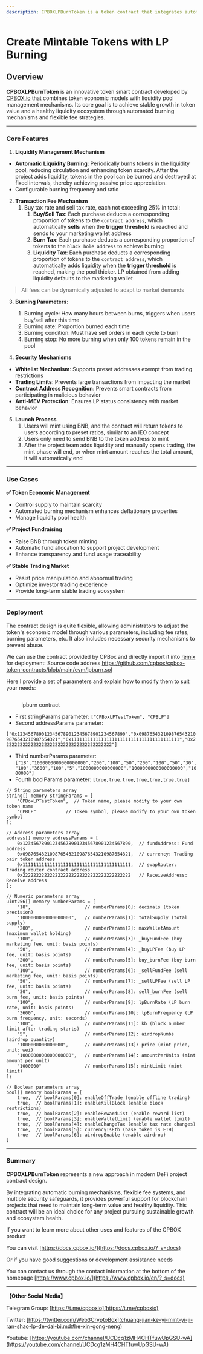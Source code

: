 ```yaml
---
description: CPBOXLPBurnToken is a token contract that integrates automatic burning, liquidity management, and flexible tax mechanisms to help DeFi projects achieve value growth and ecosystem stability.
---
```


# Create Mintable Tokens with LP Burning

## Overview

**CPBOXLPBurnToken** is an innovative token smart contract developed by [CPBOX.io](https://www.cpbox.io) that combines token economic models with liquidity pool management mechanisms. Its core goal is to achieve stable growth in token value and a healthy liquidity ecosystem through automated burning mechanisms and flexible fee strategies.

***

### Core Features

1. **Liquidity Management Mechanism**

* **Automatic Liquidity Burning**: Periodically burns tokens in the liquidity pool, reducing circulation and enhancing token scarcity. After the project adds liquidity, tokens in the pool can be burned and destroyed at fixed intervals, thereby achieving passive price appreciation.
* Configurable burning frequency and ratio

2. **Transaction Fee Mechanism**
   1. Buy tax rate and sell tax rate, each not exceeding 25% in total:
      1. **Buy/Sell Tax**: Each purchase deducts a corresponding proportion of tokens to the `contract address`, which automatically **sells** when the **trigger threshold** is reached and sends to your marketing wallet address
      2. **Burn Tax**: Each purchase deducts a corresponding proportion of tokens to the `black hole address` to achieve burning
      3. **Liquidity Tax**: Each purchase deducts a corresponding proportion of tokens to the `contract address`, which automatically adds liquidity when the **trigger threshold** is reached, making the pool thicker. LP obtained from adding liquidity defaults to the marketing wallet

> All fees can be dynamically adjusted to adapt to market demands

3. **Burning Parameters**:
   1. Burning cycle: How many hours between burns, triggers when users buy/sell after this time
   2. Burning rate: Proportion burned each time
   3. Burning condition: Must have sell orders in each cycle to burn
   4. Burning stop: No more burning when only 100 tokens remain in the pool

4. **Security Mechanisms**

* **Whitelist Mechanism**: Supports preset addresses exempt from trading restrictions
* **Trading Limits**: Prevents large transactions from impacting the market
* **Contract Address Recognition**: Prevents smart contracts from participating in malicious behavior
* **Anti-MEV Protection**: Ensures LP status consistency with market behavior

5. **Launch Process**
   1. Users will mint using BNB, and the contract will return tokens to users according to preset ratios, similar to an IEO concept
   2. Users only need to send BNB to the token address to mint
   3. After the project team adds liquidity and manually opens trading, the mint phase will end, or when mint amount reaches the total amount, it will automatically end

***

### Use Cases

**✅ Token Economic Management**

* Control supply to maintain scarcity
* Automated burning mechanism enhances deflationary properties
* Manage liquidity pool health

**✅ Project Fundraising**

* Raise BNB through token minting
* Automatic fund allocation to support project development
* Enhance transparency and fund usage traceability

**✅ Stable Trading Market**

* Resist price manipulation and abnormal trading
* Optimize investor trading experience
* Provide long-term stable trading ecosystem

***

### Deployment

The contract design is quite flexible, allowing administrators to adjust the token's economic model through various parameters, including fee rates, burning parameters, etc. It also includes necessary security mechanisms to prevent abuse.

We can use the contract provided by CPBox and directly import it into [remix](https://remix.ethereum.org/) for deployment: Source code address https://github.com/cpbox/cpbox-token-contracts/blob/main/evm/lpburn.sol

Here I provide a set of parameters and explain how to modify them to suit your needs:

<figure><img src="../../../../.gitbook/assets/contract-mint-burn-1.png" alt=""><figcaption><p>lpburn contract</p></figcaption></figure>

* First stringParams parameter: `["CPBoxLPTestToken", "CPBLP"]`
* Second addressParams parameter:

`["0x1234567890123456789012345678901234567890","0x0987654321098765432109876543210987654321","0x1111111111111111111111111111111111111111","0x2222222222222222222222222222222222222222"]`

* Third numberParams parameter: `["18","1000000000000000000","200","100","50","200","100","50","30","100","3600","100","5","1000000000000000","1000000000000000000","1000000"]`
* Fourth boolParams parameter: `[true,true,true,true,true,true,true]`

```
// String parameters array
string[] memory stringParams = [
    "CPBoxLPTestToken",  // Token name, please modify to your own token name
    "CPBLP"           // Token symbol, please modify to your own token symbol
];

// Address parameters array
address[] memory addressParams = [
    0x1234567890123456789012345678901234567890,  // fundAddress: Fund address
    0x0987654321098765432109876543210987654321,  // currency: Trading pair token address
    0x1111111111111111111111111111111111111111,  // swapRouter: Trading router contract address
    0x2222222222222222222222222222222222222222   // ReceiveAddress: Receive address
];

// Numeric parameters array
uint256[] memory numberParams = [
    "18",                    // numberParams[0]: decimals (token precision)
    "1000000000000000000",   // numberParams[1]: totalSupply (total supply)
    "200",                   // numberParams[2]: maxWalletAmount (maximum wallet holding)
    "100",                   // numberParams[3]: _buyFundFee (buy marketing fee, unit: basis points)
    "50",                    // numberParams[4]: _buyLPFee (buy LP fee, unit: basis points)
    "200",                   // numberParams[5]: buy_burnFee (buy burn fee, unit: basis points)
    "100",                   // numberParams[6]: _sellFundFee (sell marketing fee, unit: basis points)
    "50",                    // numberParams[7]: _sellLPFee (sell LP fee, unit: basis points)
    "30",                    // numberParams[8]: sell_burnFee (sell burn fee, unit: basis points)
    "100",                   // numberParams[9]: lpBurnRate (LP burn rate, unit: basis points)
    "3600",                  // numberParams[10]: lpBurnFrequency (LP burn frequency, unit: seconds)
    "100",                   // numberParams[11]: kb (block number limit after trading starts)
    "5",                     // numberParams[12]: airdropNumbs (airdrop quantity)
    "1000000000000000",      // numberParams[13]: price (mint price, unit: wei)
    "1000000000000000000",   // numberParams[14]: amountPerUnits (mint amount per unit)
    "1000000"                // numberParams[15]: mintLimit (mint limit)
];

// Boolean parameters array
bool[] memory boolParams = [
    true,  // boolParams[0]: enableOffTrade (enable offline trading)
    true,  // boolParams[1]: enableKillBlock (enable block restrictions)
    true,  // boolParams[2]: enableRewardList (enable reward list)
    true,  // boolParams[3]: enableWalletLimit (enable wallet limit)
    true,  // boolParams[4]: enableChangeTax (enable tax rate changes)
    true,  // boolParams[5]: currencyIsEth (base token is ETH)
    true   // boolParams[6]: airdropEnable (enable airdrop)
]
```

***

### Summary

**CPBOXLPBurnToken** represents a new approach in modern DeFi project contract design.

By integrating automatic burning mechanisms, flexible fee systems, and multiple security safeguards, it provides powerful support for blockchain projects that need to maintain long-term value and healthy liquidity. This contract will be an ideal choice for any project pursuing sustainable growth and ecosystem health.

If you want to learn more about other uses and features of the CPBOX product

You can visit [https://docs.cpbox.io/](https://docs.cpbox.io/?_s=docs)

Or if you have good suggestions or development assistance needs

You can contact us through the contact information at the bottom of the homepage [https://www.cpbox.io/](https://www.cpbox.io/en/?_s=docs)

***

**【Other Social Media】**

Telegram Group: [https://t.me/cpboxio](https://t.me/cpboxio)

Twitter: [https://twitter.com/Web3CryptoBox](chuang-jian-ke-yi-mint-yi-ji-ran-shao-lp-de-dai-bi.md#he-xin-gong-neng)

Youtube: [https://youtube.com/channel/UCDcg1zMH4CHTfuwUpGSU-wA](https://youtube.com/channel/UCDcg1zMH4CHTfuwUpGSU-wA)
